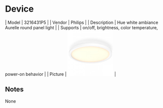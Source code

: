 
# Device

| Model | 3216431P5  |
| Vendor  | Philips  |
| Description | Hue white ambiance Aurelle round panel light |
| Supports | on/off, brightness, color temperature, power-on behavior |
| Picture | ![../images/devices/3216431P5.jpg](../images/devices/3216431P5.jpg) |

## Notes

None
